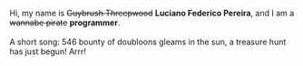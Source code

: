 Hi, my name is ~~Guybrush Threepwood~~ **Luciano Federico Pereira**, and I am a ~~wannabe pirate~~ **programmer**.<br><br>A short song: 546 bounty of doubloons gleams in the sun, a treasure hunt has just begun! Arrr!
